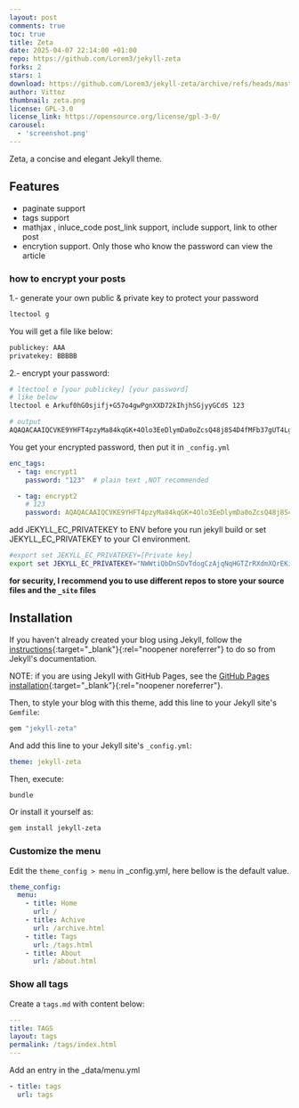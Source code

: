 ```yaml
---
layout: post
comments: true
toc: true
title: Zeta
date: 2025-04-07 22:14:00 +01:00
repo: https://github.com/Lorem3/jekyll-zeta
forks: 2
stars: 1
download: https://github.com/Lorem3/jekyll-zeta/archive/refs/heads/master.zip
author: Vittoz
thumbnail: zeta.png
license: GPL-3.0
license_link: https://opensource.org/license/gpl-3-0/
carousel:
  - 'screenshot.png'
---
```


Zeta, a concise and elegant Jekyll theme.

## Features

- paginate support
- tags support
- mathjax , inluce_code post_link support, include  support, link to other post
- encrytion support. Only those who know the password can view the article
  
### how to encrypt your posts

1.- generate your own public & private key to protect your password

```bash
ltectool g
```

You will get a file like below:

```bash
publickey: AAA
privatekey: BBBBB
```

2.- encrypt your password:

```bash
# ltectool e [your publickey] [your password]
# like below
ltectool e Arkuf0hG0sjifj+G57o4gwPgnXXD72kIhjhSGjyyGCdS 123

# output
AQAQACAAIQCVKE9YHFT4pzyMa84kqGK+4Olo3EeDlymDa0oZcsQ48j8S4D4fMFb37gUT4LgrxZQDCFLa402i9VhhMIYWXZP+WSsv2Ia+uQpEH5vYKgDR5vL4xXC/76wXl3K7abU7u9du
```

You get your encrypted password, then put it in  `_config.yml`

```yaml
enc_tags:
  - tag: encrypt1 
    password: "123"  # plain text ,NOT recommended

  - tag: encrypt2
    # 123
    password: AQAQACAAIQCVKE9YHFT4pzyMa84kqGK+4Olo3EeDlymDa0oZcsQ48j8S4D4fMFb37gUT4LgrxZQDCFLa402i9VhhMIYWXZP+WSsv2Ia+uQpEH5vYKgDR5vL4xXC/76wXl3K7abU7u9du
```

add JEKYLL_EC_PRIVATEKEY to ENV   before you run jekyll build or set JEKYLL_EC_PRIVATEKEY to your CI environment.

``` bash
#export set JEKYLL_EC_PRIVATEKEY=[Private key]
export set JEKYLL_EC_PRIVATEKEY="NWWtiQbDnSDvTdogCzAjqNqHGTZrRXdmXQrEKiv3vNs="
```

**for security, I recommend you to use different repos to store your source files and the `_site` files**

## Installation

If you haven't already created your blog using Jekyll, follow the [instructions](https://jekyllrb.com/docs/){:target="_blank"}{:rel="noopener noreferrer"} to do so from Jekyll's documentation.

NOTE: if you are using Jekyll with GitHub Pages, see the [GitHub Pages installation](https://docs.github.com/en/pages/quickstart){:target="_blank"}{:rel="noopener noreferrer"}.

Then, to style your blog with this theme, add this line to your Jekyll site's `Gemfile`:

```ruby
gem "jekyll-zeta"
```

And add this line to your Jekyll site's `_config.yml`:

```yaml
theme: jekyll-zeta
```

Then, execute:

```bash
bundle
```

Or install it yourself as:

```bash
gem install jekyll-zeta
```

### Customize the menu

Edit the `theme_config > menu` in  _config.yml, here bellow is the default value.

```yaml
theme_config:
  menu:
    - title: Home
      url: /
    - title: Achive
      url: /archive.html
    - title: Tags
      url: /tags.html
    - title: About
      url: /about.html
```

### Show all tags

Create a `tags.md` with content below:

```yaml
---
title: TAGS
layout: tags
permalink: /tags/index.html
---
```

Add an entry in the _data/menu.yml

```yaml
- title: tags
  url: tags
```
